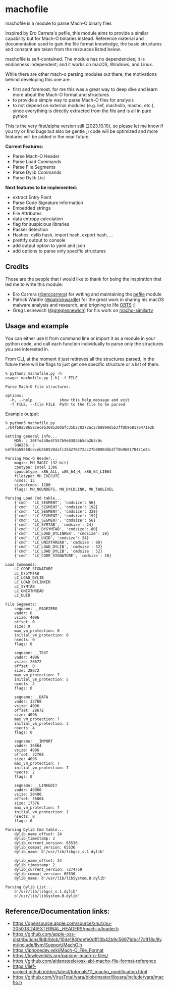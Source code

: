 # machofile
machofile is a module to parse Mach-O binary files

Inspired by Ero Carrera's pefile, this module aims to provide a similar capability but for Mach-O binaries instead. 
Reference material and documentation used to gain the file format knowledge, the basic structures and constant are taken from the resources listed below.

machofile is self-contained. The module has no dependencies; it is endianness independent; and it works on macOS, Windows, and Linux.

While there are other mach-o parsing modules out there, the motivations behind developing this one are:
- first and foremost, for me this was a great way to deep dive and learn more about the Mach-O format and structures
- to provide a simple way to parse Mach-O files for analysis
- to not depend on external modules (e.g. lief, macholib, macho, etc.), since everything is directly extracted from the file and is all in pure python.

This is the very first/alpha version still (2023.10.10), so please let me know if you try or find bugs but also be gentle ;) code will be optimized and more features will be added in the near future.

**Current Features:**
- Parse Mach-O Header
- Parse Load Commands
- Parse File Segments
- Parse Dylib Commands
- Parse Dylib List

**Next features to be implemented:**
- extract Entry Point 
- Parse Code Signature information
- Embedded strings
- File Attributes
- data entropy calculation
- flag for suspicious libraries
- Packer detection
- Hashes: dylib hash, import hash, export hash, ...
- prettify output to console
- add output option to yaml and json
- add options to parse only specific structures

## Credits
Those are the people that I would like to thank for being the inspiration that led me to write this module:
- Ero Carrera ([@erocarrera](https://twitter.com/erocarrera)) for writing and maintaining the [pefile](https://github.com/erocarrera/pefile/tree/master) module
- Patrick Wardle ([@patrickwardle](https://twitter.com/patrickwardle)) for the great work in sharing his macOS malware analysis and research, and brigning to life [OBTS](https://objectivebythesea.org/) :)
- Greg Lesnewich ([@greglesnewich](https://twitter.com/greglesnewich)) for his work on [macho-similarty](https://github.com/g-les/macho_similarity)

## Usage and example
You can either use it from command line or import it as a module in your python code, and call each function individually to parse only the structures you are interested in.

From CLI, at the moment it just retireves all the structures parsed, in the future there will be flags to just get one specific structure or a list of them.
```
% python3 machofile.py -h
usage: machofile.py [-h] -f FILE

Parse Mach-O file structures.

options:
  -h, --help            show this help message and exit
  -f FILE, --file FILE  Path to the file to be parsed
```

Example output:
```
% python3 machofile.py ./b4f68a58658ceceb368520dafc35b270272ac27b8890d5b3ff0b968170471e2b

Getting general info...
	MD5: : 20ffe440e4f557b9e03855b5da2b3c9c
	SHA256: : b4f68a58658ceceb368520dafc35b270272ac27b8890d5b3ff0b968170471e2b

Parsing Mac-O Header...
	magic: MH_MAGIC (32-bit)
	cputype: Intel i386
	cpusubtype: x86_ALL, x86_64_H, x86_64_LIB64
	filetype: MH_EXECUTE
	ncmds: 13
	sizeofcmds: 1180
	flags: MH_NOUNDEFS, MH_DYLDLINK, MH_TWOLEVEL

Parsing Load Cmd table...
	{'cmd': 'LC_SEGMENT', 'cmdsize': 56}
	{'cmd': 'LC_SEGMENT', 'cmdsize': 192}
	{'cmd': 'LC_SEGMENT', 'cmdsize': 328}
	{'cmd': 'LC_SEGMENT', 'cmdsize': 192}
	{'cmd': 'LC_SEGMENT', 'cmdsize': 56}
	{'cmd': 'LC_SYMTAB', 'cmdsize': 24}
	{'cmd': 'LC_DYSYMTAB', 'cmdsize': 80}
	{'cmd': 'LC_LOAD_DYLINKER', 'cmdsize': 28}
	{'cmd': 'LC_UUID', 'cmdsize': 24}
	{'cmd': 'LC_UNIXTHREAD', 'cmdsize': 80}
	{'cmd': 'LC_LOAD_DYLIB', 'cmdsize': 52}
	{'cmd': 'LC_LOAD_DYLIB', 'cmdsize': 52}
	{'cmd': 'LC_CODE_SIGNATURE', 'cmdsize': 16}

Load Commands:
	LC_CODE_SIGNATURE
	LC_DYSYMTAB
	LC_LOAD_DYLIB
	LC_LOAD_DYLINKER
	LC_SYMTAB
	LC_UNIXTHREAD
	LC_UUID

File Segments:
	segname: __PAGEZERO
	vaddr: 0
	vsize: 4096
	offset: 0
	size: 0
	max_vm_protection: 0
	initial_vm_protection: 0
	nsects: 0
	flags: 0

	segname: __TEXT
	vaddr: 4096
	vsize: 28672
	offset: 0
	size: 28672
	max_vm_protection: 7
	initial_vm_protection: 5
	nsects: 2
	flags: 0

	segname: __DATA
	vaddr: 32768
	vsize: 4096
	offset: 28672
	size: 4096
	max_vm_protection: 7
	initial_vm_protection: 3
	nsects: 4
	flags: 0

	segname: __IMPORT
	vaddr: 36864
	vsize: 4096
	offset: 32768
	size: 4096
	max_vm_protection: 7
	initial_vm_protection: 7
	nsects: 2
	flags: 0

	segname: __LINKEDIT
	vaddr: 40960
	vsize: 20480
	offset: 36864
	size: 17376
	max_vm_protection: 7
	initial_vm_protection: 1
	nsects: 0
	flags: 0

Parsing Dylib Cmd table...
	dylib_name_offset: 24
	dylib_timestamp: 2
	dylib_current_version: 65536
	dylib_compat_version: 65536
	dylib_name: b'/usr/lib/libgcc_s.1.dylib'

	dylib_name_offset: 24
	dylib_timestamp: 2
	dylib_current_version: 7274759
	dylib_compat_version: 65536
	dylib_name: b'/usr/lib/libSystem.B.dylib'

Parsing Dylib List...
	b'/usr/lib/libgcc_s.1.dylib'
	b'/usr/lib/libSystem.B.dylib'
```

## Reference/Documentation links:
- https://opensource.apple.com/source/xnu/xnu-2050.18.24/EXTERNAL_HEADERS/mach-o/loader.h
- https://github.com/apple-oss-distributions/lldb/blob/10de1840defe0dff10b42b9c56971dbc17c1f18c/llvm/include/llvm/Support/MachO.h
- https://iphonedev.wiki/Mach-O_File_Format
- https://lowlevelbits.org/parsing-mach-o-files/
- https://github.com/aidansteele/osx-abi-macho-file-format-reference
- https://lief-project.github.io/doc/latest/tutorials/11_macho_modification.html
- https://github.com/VirusTotal/yara/blob/master/libyara/include/yara/macho.h

